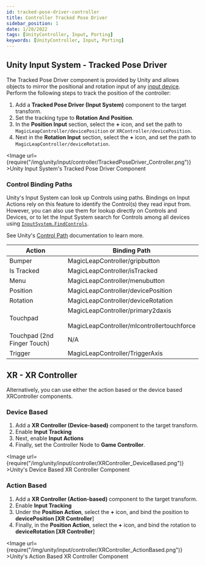 ```yaml
---
id: tracked-pose-driver-controller
title: Controller Tracked Pose Driver
sidebar_position: 1
date: 1/28/2022
tags: [UnityController, Input, Porting]
keywords: [UnityController, Input, Porting]
---
```


## Unity Input System - Tracked Pose Driver

The Tracked Pose Driver component is provided by Unity and allows objects to mirror the positional and rotation input of any [input device](https://docs.unity3d.com/Packages/com.unity.inputsystem@1.0/api/UnityEngine.InputSystem.InputDevice.html). Perform the following steps to track the position of the controller:

1. Add a **Tracked Pose Driver (Input System)** component to the target transform.
2. Set the tracking type to **Rotation And Position**.
3. In the **Position Input** section, select the **+** icon, and set the path to `MagicLeapController/devicePosition` or `XRController/devicePosition`.
4. Next in the **Rotation Input** section, select the **+** icon, and set the path to `MagicLeapController/deviceRotation`.

<Image url= {require("/img/unity/input/controller/TrackedPoseDriver_Controller.png")} >Unity Input System's Tracked Pose Driver Component</Image>

### Control Binding Paths

Unity's Input System can look up Controls using paths. Bindings on Input Actions rely on this feature to identify the Control(s) they read input from. However, you can also use them for lookup directly on Controls and Devices, or to let the Input System search for Controls among all devices using [`InputSystem.FindControls`](https://docs.unity3d.com/Packages/com.unity.inputsystem@1.0/api/UnityEngine.InputSystem.InputSystem.html#UnityEngine_InputSystem_InputSystem_FindControls_System_String_).

See Unity's [Control Path](https://docs.unity3d.com/Packages/com.unity.inputsystem@1.0/manual/Controls.html#control-paths) documentation to learn more.

| Action                      | Binding Path                                                                    |
|-----------------------------|---------------------------------------------------------------------------------|
| Bumper                      | MagicLeapController/gripbutton                                                  |
| Is Tracked                  | MagicLeapController/isTracked                                                   |
| Menu                        | MagicLeapController/menubutton                                                  |
| Position                    | MagicLeapController/devicePosition                                              |
| Rotation                    | MagicLeapController/deviceRotation                                              |
| Touchpad                    | MagicLeapController/primary2daxis <br></br> MagicLeapController/mlcontrollertouchforce |
| Touchpad (2nd Finger Touch) | N/A                                           |
| Trigger                     | MagicLeapController/TriggerAxis                                                 |

## XR - XR Controller

Alternatively, you can use either the action based or the device based XRController components.

### Device Based

1. Add a **XR Controller (Device-based)** component to the target transform.
2. Enable **Input Tracking**
3. Next, enable **Input Actions**
4. Finally, set the Controller Node to **Game Controller**.

<Image url= {require("/img/unity/input/controller/XRController_DeviceBased.png")} >Unity's Device Based XR Controller Component</Image>

### Action Based

1. Add a **XR Controller (Action-based)** component to the target transform.
2. Enable **Input Tracking**
3. Under the **Position Action**, select the **+** icon, and bind the position to **devicePosition [XR Controller**]
4. Finally, in the **Position Action**, select the **+** icon, and bind the rotation to **deviceRotation [XR Controller**]

<Image url= {require("/img/unity/input/controller/XRController_ActionBased.png")} >Unity's Action Based XR Controller Component</Image>

